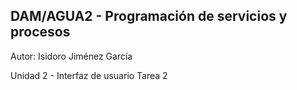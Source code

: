 DAM/AGUA2 - Programación de servicios y procesos 
------------------------------------------------
Autor: Isidoro Jiménez García 

Unidad 2 - Interfaz de usuario
Tarea 2    
